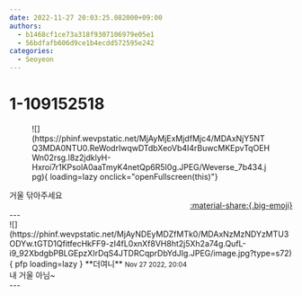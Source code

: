 ```yaml
---
date: 2022-11-27 20:03:25.082000+09:00
authors:
  - b1468cf1ce73a318f9307106979e05e1
  - 56bdfafb606d9ce1b4ecdd572595e242
categories:
  - Seoyeon
---
```


# 1-109152518

<div class="post-container" markdown="1">
<div class="content-container md-sidebar__scrollwrap" markdown="1">


<figure markdown="1">
![](https://phinf.wevpstatic.net/MjAyMjExMjdfMjc4/MDAxNjY5NTQ3MDA0NTU0.ReWodrIwqwDTdbXeoVb4I4rBuwcMKEpvTqOEHWn02rsg.l8z2jdklyH-Hxroi7r1KPsolA0aaTmyK4netQp6R5I0g.JPEG/Weverse_7b434.jpg){ loading=lazy onclick="openFullscreen(this)"}
</figure>
거울 닦아주세요

</div>
</div>

<div style="text-align: right;" markdown="1">
<a href="https://weverse.io/fromis9/fanpost/1-109152518" style="text-align: right;">:material-share:{.big-emoji}</a>
</div>
---

<div class="comments-container md-sidebar__scrollwrap" markdown="1">
<div class="comment" markdown="1">
<div class='id-container' markdown="1">
![](https://phinf.wevpstatic.net/MjAyNDEyMDZfMTk0/MDAxNzMzNDYzMTU3ODYw.tGTD1QfitfecHkFF9-zI4fL0xnXf8VH8ht2j5Xh2a74g.QufL-i9_92XbdgbPBLGEpzXIrDqS4JTDRCqprDbYdJIg.JPEG/image.jpg?type=s72){ pfp loading=lazy }
**<span class="artist">더여니</span>** <small>Nov 27 2022, 20:04</small><br>
</div>
<div class='comment-body' markdown="1">
내 거울 아님~
</div>
</div>
</div>
---
